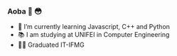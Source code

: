 ### Aoba 👋 :flushed:

- 🌱 I’m currently learning Javascript, C++ and Python
- :books: I am studying at UNIFEI in Computer Engineering
- :man_student: Graduated IT-IFMG



